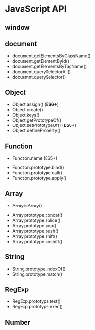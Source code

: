 # JavaScript API

## window

## document

* document.getElementsByClassName()
* document.getElementById()
* document.getElementsByTagName()
* document.querySelectorAll()
* docuemnt.querySelector()


## Object

* Object.assign() (__ES6+__)
* Object.create()
* Object.keys()
* Object.getPrototypeOf()
* Object.setPrototypeOf() (__ES6+__)
* Object.defineProperty()


## Function

* Function.name (ES5+)

- Function.prototype.bind()
- Function.prototype.call()
- Function.prototype.apply()


## Array

* Array.isArray()

- Array.prototype.concat()
- Array.prototype.splice()
- Array.prototype.pop()
- Array.prototype.push()
- Array.prototype.shift()
- Array.prototype.unshift()


## String

- String.prototype.indexOf()
- String.prototype.match()


## RegExp

- RegExp.prototype.test()
- RegExp.prototype.exec()


## Number






